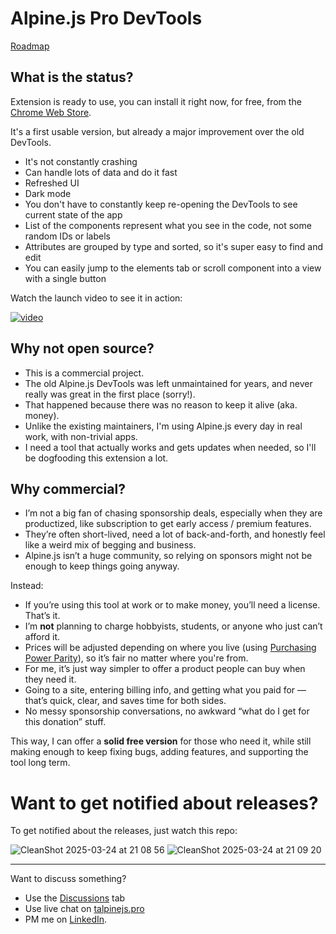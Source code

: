# Alpine.js Pro DevTools

[Roadmap](https://github.com/orgs/alpine-pro/projects/3/views/1)

## What is the status?

Extension is ready to use, you can install it right now, for free, from the [Chrome Web Store](https://chromewebstore.google.com/detail/lljjpbaakboipfnhngbmmfmlbiiklmnl).

It's a first usable version, but already a major improvement over the old DevTools.
- It's not constantly crashing
- Can handle lots of data and do it fast
- Refreshed UI
- Dark mode
- You don't have to constantly keep re-opening the DevTools to see current state of the app
- List of the components represent what you see in the code, not some random IDs or labels
- Attributes are grouped by type and sorted, so it's super easy to find and edit
- You can easily jump to the elements tab or scroll component into a view with a single button

Watch the launch video to see it in action:

[![video](https://github.com/user-attachments/assets/0a3f5d48-49ee-453b-93cd-5999f18e2f6b)](https://www.youtube.com/watch?v=Xu9MCwdISgU)


## Why not open source?

- This is a commercial project.
- The old Alpine.js DevTools was left unmaintained for years, and never really was great in the first place (sorry!).
- That happened because there was no reason to keep it alive (aka. money).
- Unlike the existing maintainers, I'm using Alpine.js every day in real work, with non-trivial apps.
- I need a tool that actually works and gets updates when needed, so I'll be dogfooding this extension a lot.

## Why commercial?

- I’m not a big fan of chasing sponsorship deals, especially when they are productized, like subscription to get early access / premium features.
- They’re often short-lived, need a lot of back-and-forth, and honestly feel like a weird mix of begging and business.
- Alpine.js isn’t a huge community, so relying on sponsors might not be enough to keep things going anyway.

Instead:

- If you’re using this tool at work or to make money, you’ll need a license. That’s it.
- I’m **not** planning to charge hobbyists, students, or anyone who just can’t afford it.
- Prices will be adjusted depending on where you live (using [Purchasing Power Parity](https://en.wikipedia.org/wiki/Purchasing_power_parity)), so it’s fair no matter where you're from.
- For me, it’s just way simpler to offer a product people can buy when they need it.
- Going to a site, entering billing info, and getting what you paid for — that’s quick, clear, and saves time for both sides.
- No messy sponsorship conversations, no awkward “what do I get for this donation” stuff.

This way, I can offer a **solid free version** for those who need it, while still making enough to keep fixing bugs, adding features, and supporting the tool long term.

# Want to get notified about releases?

To get notified about the releases, just watch this repo:

![CleanShot 2025-03-24 at 21 08 56](https://github.com/user-attachments/assets/f171f279-a46e-4bec-b462-79ed7cb1a061)
![CleanShot 2025-03-24 at 21 09 20](https://github.com/user-attachments/assets/36a1f107-cd52-4ef7-b986-927053568770)

---

Want to discuss something? 
- Use the [Discussions](https://github.com/alpine-pro/devtools/discussions) tab
- Use live chat on [talpinejs.pro](https://alpinejs.pro/contact)
- PM me on [LinkedIn](https://www.linkedin.com/in/igloczek/).

